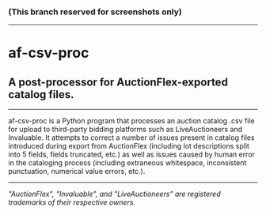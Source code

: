 ### (This branch reserved for screenshots only)
***
# af-csv-proc

## A post-processor for AuctionFlex-exported catalog files.
***

af-csv-proc is a Python program that processes an auction catalog .csv file for upload to third-party bidding 
platforms such as LiveAuctioneers and Invaluable. It attempts to correct a number of issues present in catalog files 
introduced during export from AuctionFlex (including lot descriptions split into 5 fields, fields truncated, etc.) as 
well as issues caused by human error in the cataloging process (including extraneous whitespace, inconsistent 
punctuation, numerical value errors, etc.).

***
*"AuctionFlex", "Invaluable", and "LiveAuctioneers" are registered trademarks of their respective owners.*